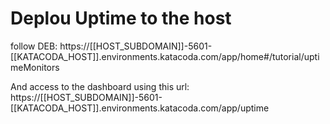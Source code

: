 # Deplou Uptime to the host



follow DEB:
https://[[HOST_SUBDOMAIN]]-5601-[[KATACODA_HOST]].environments.katacoda.com/app/home#/tutorial/uptimeMonitors


And access to the dashboard using this url:
https://[[HOST_SUBDOMAIN]]-5601-[[KATACODA_HOST]].environments.katacoda.com/app/uptime

